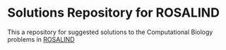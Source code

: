 # Solutions Repository for ROSALIND
This  a repository for suggested solutions to the Computational Biology problems in [ROSALIND](http://rosalind.info/problems/list-view/)

